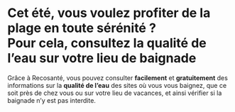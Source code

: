 # **Cet été, vous voulez profiter de la plage en toute sérénité ?**<br/>Pour cela, consultez la **qualité de l’eau** sur votre lieu de baignade

Grâce à Recosanté, vous pouvez consulter **facilement** et **gratuitement** des informations sur la **qualité de l’eau** des sites où vous vous baignez, que ce soit près de chez vous ou sur votre lieu de vacances, et ainsi vérifier si la baignade n’y est pas interdite.
